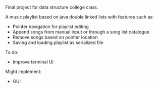 Final project for data structure college class.

A music playlist based on java double linked lists with features such as:
- Pointer navigation for playlist editing
- Append songs from manual input or through a song list catalogue
- Remove songs based on pointer location
- Saving and loading playlist as serialized file

To do:
- Improve terminal UI

Might implement:
- GUI
